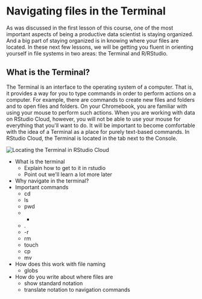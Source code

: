 # Navigating files in the Terminal

As was discussed in the first lesson of this course, one of the most important aspects of being a productive data scientist is staying organized. And a big part of staying organized is in knowing where your files are located. In these next few lessons, we will be getting you fluent in orienting yourself in file systems in two areas: the Terminal and R/RStudio.

## What is the Terminal?

The Terminal is an interface to the operating system of a computer. That is, it provides a way for you to type commands in order to perform actions on a computer. For example, there are commands to create new files and folders and to open files and folders. On your Chromebook, you are familiar with using your mouse to perform such actions. When you are working with data on RStudio Cloud, however, you will not be able to use your mouse for everything that you'll want to do. It will be important to become comfortable with the idea of a Terminal as a place for purely text-based commands. In RStudio Cloud, the Terminal is located in the tab next to the Console.

![Locating the Terminal in RStudio Cloud](images/10_fileorganization_nav_terminal/10_fileorganization_nav_terminal-1.png)



- What is the terminal
  - Explain how to get to it in rstudio
  - Point out we'll learn a lot more later
- Why navigate in the terminal?
- Important commands
  - cd
  - ls
  - pwd
  - *
  - .
  - -r 
  - rm
  - touch
  - cp
  - mv
- How does this work with file naming
  - globs
- How do you write about where files are
  - show standard notation
  - translate notation to navigation commands
  